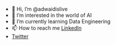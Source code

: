 - 👋 Hi, I’m @adwaidislive
- 👀 I’m interested in the world of AI
- 🌱 I’m currently learning Data Engineering
- 📫 How to reach me [LinkedIn](https://www.linkedin.com/in/adwaidr/)
- [Twitter](https://x.com/adwaidr)


<!---
adwaidislive/adwaidislive is a ✨ special ✨ repository because its `README.md` (this file) appears on your GitHub profile.
You can click the Preview link to take a look at your changes.
--->

